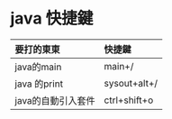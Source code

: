 # java 快捷鍵

| 要打的東東 | 快捷鍵 |
| :--- | :--- |
| java的main | main+/ |
| java 的print | sysout+alt+/ |
| java的自動引入套件 | ctrl+shift+o |

